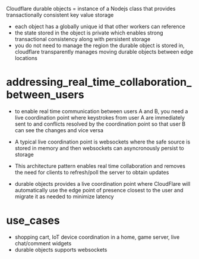 
Cloudflare durable objects = instance of a Nodejs class that provides transactionally consistent key value storage

- each object has a globally unique id that other workers can reference 
- the state stored in the object is private which enables strong transactional consistency along with persistent storage
- you do not need to manage the region the durable object is stored in, cloudflare transparently manages moving durable objects between edge locations


# addressing_real_time_collaboration_between_users
- to enable real time communication between users A and B, you need a live coordination point where keystrokes from user A are immediately sent to and conflicts resolved by the coordination point so that user B can see the changes and vice versa
- A typical live coordination point is websockets where the safe source is stored in memory and then websockets can asyncronously persist to storage

- This architecture pattern enables real time collaboration and removes the need for clients to refresh/poll the server to obtain updates

- durable objects provides a live coordination point where CloudFlare will automatically use the edge point of presence closest to the user and migrate it as needed to minimize latency 


# use_cases
- shopping cart, IoT device coordination in a home, game server, live chat/comment widgets
- durable objects supports websockets
